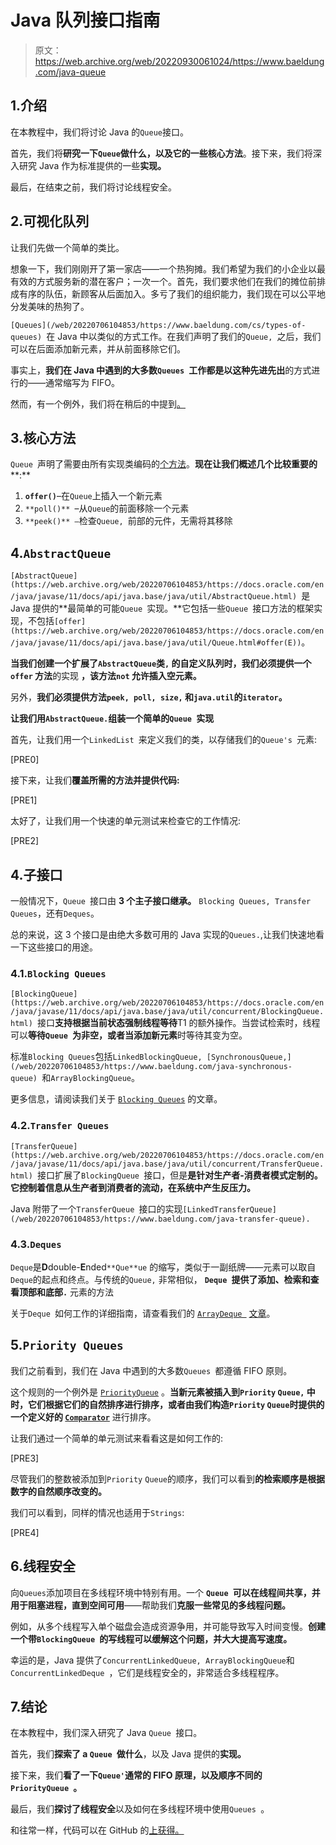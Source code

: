 # Java 队列接口指南

> 原文：<https://web.archive.org/web/20220930061024/https://www.baeldung.com/java-queue>

## 1.介绍

在本教程中，我们将讨论 Java 的`Queue`接口。

首先，我们将**研究一下`Queue`做什么，以及它的一些核心方法**。接下来，我们将深入研究 Java 作为标准提供的一些**实现。**

最后，在结束之前，我们将讨论线程安全。

## 2.可视化队列

让我们先做一个简单的类比。

想象一下，我们刚刚开了第一家店——一个热狗摊。我们希望为我们的小企业以最有效的方式服务新的潜在客户；一次一个。首先，我们要求他们在我们的摊位前排成有序的队伍，新顾客从后面加入。多亏了我们的组织能力，我们现在可以公平地分发美味的热狗了。

`[Queues](/web/20220706104853/https://www.baeldung.com/cs/types-of-queues) `在 Java 中以类似的方式工作。在我们声明了我们的`Queue, `之后，我们可以在后面添加新元素，并从前面移除它们。

事实上，**我们在 Java 中遇到的大多数`Queues `工作都是以这种先进先出**的方式进行的——通常缩写为 FIFO。

然而，有一个例外，我们将在稍后的中提到[。](#priority_queues)

## 3.核心方法

`Queue `声明了需要由所有实现类编码的[个方法](https://web.archive.org/web/20220706104853/https://docs.oracle.com/en/java/javase/11/docs/api/java.base/java/util/Queue.html)。**现在让我们概述几个比较重要的****:**

1.  **`offer()`**–在`Queue`上插入一个新元素
2.  `**poll()** `–从`Queue`的前面移除一个元素
3.  `**peek()** –`检查`Queue, `前部的元件，无需将其移除

## 4.`AbstractQueue`

`[AbstractQueue](https://web.archive.org/web/20220706104853/https://docs.oracle.com/en/java/javase/11/docs/api/java.base/java/util/AbstractQueue.html) `是 Java 提供的**最简单的可能`Queue `实现。**它包括一些`Queue `接口方法的框架实现，不包括`[offer](https://web.archive.org/web/20220706104853/https://docs.oracle.com/en/java/javase/11/docs/api/java.base/java/util/Queue.html#offer(E))`。

**当我们创建一个扩展了`AbstractQueue`类`,` **的自定义队列**时，我们必须提供一个`offer` 方法**的实现 **，该方法`not` 允许插入空元素。**

另外，**我们必须提供方法`peek, poll, size,` 和`java.util`的`iterator`。**

**让我们用`AbstractQueue.`组装一个简单的`Queue `实现**

首先，让我们用一个`LinkedList `来定义我们的类，以存储我们的`Queue's `元素:

[PRE0]

接下来，让我们**覆盖所需的方法并提供代码:**

[PRE1]

太好了，让我们用一个快速的单元测试来检查它的工作情况:

[PRE2]

## 4.子接口

一般情况下，`Queue `接口由 **3 个主子接口继承。** `Blocking Queues, Transfer Queues`，还有`Deques`。

总的来说，这 3 个接口是由绝大多数可用的 Java 实现的`Queues.`,让我们快速地看一下这些接口的用途。

### 4.1.`Blocking Queues`

`[BlockingQueue](https://web.archive.org/web/20220706104853/https://docs.oracle.com/en/java/javase/11/docs/api/java.base/java/util/concurrent/BlockingQueue.html) `接口**支持根据当前状态强制线程等待**T1 的额外操作。当尝试检索时，线程可以**等待`Queue `为非空，或者当添加新元素**时等待其变为空。

标准`Blocking Queues`包括`LinkedBlockingQueue, [SynchronousQueue,](/web/20220706104853/https://www.baeldung.com/java-synchronous-queue) `和`ArrayBlockingQueue`。

更多信息，请阅读我们关于 [`Blocking Queues`](/web/20220706104853/https://www.baeldung.com/java-blocking-queue) 的文章。

### 4.2.`Transfer Queues`

`[TransferQueue](https://web.archive.org/web/20220706104853/https://docs.oracle.com/en/java/javase/11/docs/api/java.base/java/util/concurrent/TransferQueue.html) `接口扩展了`BlockingQueue `接口，但是**是针对生产者-消费者模式定制的。它控制着信息从生产者到消费者的流动，在系统中产生反压力。**

Java 附带了一个`TransferQueue `接口的实现`[LinkedTransferQueue](/web/20220706104853/https://www.baeldung.com/java-transfer-queue).`

### 4.3.`Deques`

`Deque`是**D**double-**E**nded`**Que**ue` 的缩写，类似于一副纸牌——元素可以取自`Deque`的起点和终点。与传统的`Queue,` 非常相似， **`Deque `提供了添加、检索和查看顶部和底部`.`** 元素的方法

关于`Deque `如何工作的详细指南，请查看我们的 [`ArrayDeque `](/web/20220706104853/https://www.baeldung.com/java-array-deque) [文章](/web/20220706104853/https://www.baeldung.com/java-array-deque)。

## 5.`Priority Queues`

我们之前看到，我们在 Java 中遇到的大多数`Queues `都遵循 FIFO 原则。

这个规则的一个例外是 [`PriorityQueue`](https://web.archive.org/web/20220706104853/https://docs.oracle.com/en/java/javase/11/docs/api/java.base/java/util/PriorityQueue.html) 。**当新元素被插入到`Priority` `Queue,` 中时，它们根据它们的自然排序进行排序，或者由我们构造`Priority` `Queue`时提供的一个定义好的 [`Comparator`](/web/20220706104853/https://www.baeldung.com/java-comparator-comparable)** 进行排序。

让我们通过一个简单的单元测试来看看这是如何工作的:

[PRE3]

尽管我们的整数被添加到`Priority` `Queue`的顺序，我们可以看到**的检索顺序是根据数字的自然顺序改变的。**

我们可以看到，同样的情况也适用于`Strings`:

[PRE4]

## 6.线程安全

向`Queues`添加项目在多线程环境中特别有用。一个 **`Queue `可以在线程间共享，并用于阻塞进程，直到空间可用**——帮助我们**克服一些常见的多线程问题。**

例如，从多个线程写入单个磁盘会造成资源争用，并可能导致写入时间变慢。**创建一个带`BlockingQueue `的写线程可以缓解这个问题，并大大提高写速度。**

幸运的是，Java 提供了`ConcurrentLinkedQueue, ArrayBlockingQueue`和`ConcurrentLinkedDeque `，它们是线程安全的，非常适合多线程程序。

## 7.结论

在本教程中，我们深入研究了 Java `Queue `接口。

首先，我们**探索了 a `Queue `做什么**，以及 Java 提供的**实现。**

接下来，我们**看了一下`Queue'`通常的 FIFO 原理，以及顺序不同的`PriorityQueue `。**

最后，我们**探讨了线程安全**以及如何在多线程环境中使用`Queues `。

和往常一样，代码可以在 GitHub 的[上获得。](https://web.archive.org/web/20220706104853/https://github.com/eugenp/tutorials/tree/master/core-java-modules/core-java-collections)